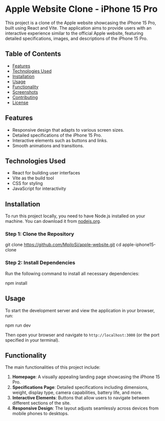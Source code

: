 # Apple Website Clone - iPhone 15 Pro

This project is a clone of the Apple website showcasing the iPhone 15 Pro, built using React and Vite. The application aims to provide users with an interactive experience similar to the official Apple website, featuring detailed specifications, images, and descriptions of the iPhone 15 Pro.

## Table of Contents

- [Features](#features)
- [Technologies Used](#technologies-used)
- [Installation](#installation)
- [Usage](#usage)
- [Functionality](#functionality)
- [Screenshots](#screenshots)
- [Contributing](#contributing)
- [License](#license)

## Features

- Responsive design that adapts to various screen sizes.
- Detailed specifications of the iPhone 15 Pro.
- Interactive elements such as buttons and links.
- Smooth animations and transitions.
  
## Technologies Used

- React for building user interfaces
- Vite as the build tool
- CSS for styling
- JavaScript for interactivity

## Installation

To run this project locally, you need to have Node.js installed on your machine. You can download it from [nodejs.org](https://nodejs.org/).

### Step 1: Clone the Repository

git clone https://github.com/MpiloSi/apple-website.git
cd apple-iphone15-clone

### Step 2: Install Dependencies

Run the following command to install all necessary dependencies:

npm install

## Usage

To start the development server and view the application in your browser, run:

npm run dev


Then open your browser and navigate to `http://localhost:3000` (or the port specified in your terminal).

## Functionality

The main functionalities of this project include:

1. **Homepage**: A visually appealing landing page showcasing the iPhone 15 Pro.
2. **Specifications Page**: Detailed specifications including dimensions, weight, display type, camera capabilities, battery life, and more.
3. **Interactive Elements**: Buttons that allow users to navigate between different sections of the site.
4. **Responsive Design**: The layout adjusts seamlessly across devices from mobile phones to desktops.

